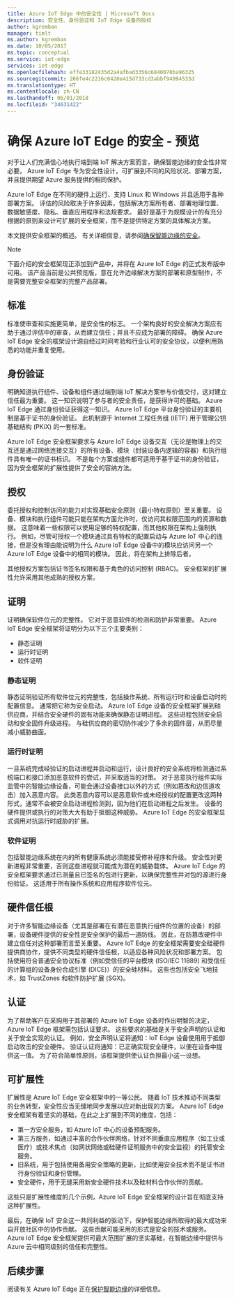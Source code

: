 ```yaml
---
title: Azure IoT Edge 中的安全性 | Microsoft Docs
description: 安全性、身份验证和 IoT Edge 设备的授权
author: kgremban
manager: timlt
ms.author: kgremban
ms.date: 10/05/2017
ms.topic: conceptual
ms.service: iot-edge
services: iot-edge
ms.openlocfilehash: effe33182435d2a4afbad3356c6840070ba96325
ms.sourcegitcommit: 266fe4c2216c0420e415d733cd3abbf94994533d
ms.translationtype: HT
ms.contentlocale: zh-CN
ms.lasthandoff: 06/01/2018
ms.locfileid: "34631422"
---
```

# <a name="securing-azure-iot-edge---preview"></a>确保 Azure IoT Edge 的安全 - 预览

对于让人们充满信心地执行端到端 IoT 解决方案而言，确保智能边缘的安全性非常必要。 Azure IoT Edge 专为安全性设计，可扩展到不同的风险状况、部署方案，并且提供期望 Azure 服务提供的相同保护。

Azure IoT Edge 在不同的硬件上运行、支持 Linux 和 Windows 并且适用于各种部署方案。  评估的风险取决于许多因素，包括解决方案所有者、部署地理位置、数据敏感度、隐私、垂直应用程序和法规要求。  最好是基于为规模设计的有充分根据的原则来设计可扩展的安全框架，而不是提供特定方案的具体解决方案。 
 
本文提供安全框架的概述。 有关详细信息，请参阅[确保智能边缘的安全][lnk-edge-blog]。

>[!NOTE]
>下面介绍的安全框架现正添加到产品中，并将在 Azure IoT Edge 的正式发布版中可用。 该产品当前是公共预览版，意在允许边缘解决方案的部署和原型制作，不是需要完整安全框架的完整产品部署。   

## <a name="standards"></a>标准

标准使审查和实施更简单，是安全性的标志。  一个架构良好的安全解决方案应有助于通过评估中的审查，从而建立信任；并且不应成为部署的障碍。  确保 Azure IoT Edge 安全的框架设计源自经过时间考验和行业认可的安全协议，以便利用熟悉的功能并重复使用。 

## <a name="authentication"></a>身份验证

明确知道执行组件、设备和组件通过端到端 IoT 解决方案参与价值交付，这对建立信任最为重要。  这一知识说明了参与者的安全责任，是获得许可的基础。  Azure IoT Edge 通过身份验证获得这一知识。  Azure IoT Edge 平台身份验证的主要机制是基于证书的身份验证。  此机制源于 Internet 工程任务组 (IETF) 用于管理公钥基础结构 (PKiX) 的一套标准。     

Azure IoT Edge 安全框架要求与 Azure IoT Edge 设备交互（无论是物理上的交互还是通过网络连接交互）的所有设备、模块（封装设备内逻辑的容器）和执行组件具有唯一的证书标识。  不是每个方案或组件都可适用于基于证书的身份验证，因为安全框架的扩展性提供了安全的容纳方法。 

## <a name="authorization"></a>授权

委托授权和控制访问的能力对实现基础安全原则（最小特权原则）至关重要。  设备、模块和执行组件可能只能在架构方面允许时，仅访问其权限范围内的资源和数据。  这意味着一些权限可以使用足够的特权配置，而其他权限在架构上强制执行。  例如，尽管可授权一个模块通过具有特权的配置启动与 Azure IoT 中心的连接，但是没有理由能说明为什么 Azure IoT Edge 设备中的模块应访问另一个 Azure IoT Edge 设备中的相同的模块。  因此，将在架构上排除后者。 

其他授权方案包括证书签名权限和基于角色的访问控制 (RBAC)。  安全框架的扩展性允许采用其他成熟的授权方案。 

## <a name="attestation"></a>证明

证明确保软件位元的完整性。  它对于恶意软件的检测和防护非常重要。  Azure IoT Edge 安全框架将证明分为以下三个主要类别：

* 静态证明
* 运行时证明
* 软件证明

### <a name="static-attestation"></a>静态证明

静态证明验证所有软件位元的完整性，包括操作系统、所有运行时和设备启动时的配置信息。  通常把它称为安全启动。  Azure IoT Edge 设备的安全框架扩展到硅供应商，并结合安全硬件的固有功能来确保静态证明进程。 这些进程包括安全启动和安全固件升级进程。  与硅供应商的密切协作减少了多余的固件层，从而尽量减小威胁曲面。 

### <a name="runtime-attestation"></a>运行时证明

一旦系统完成经验证的启动进程并启动和运行，设计良好的安全系统将检测通过系统端口和接口添加恶意软件的尝试，并采取适当的对策。  对于恶意执行组件实际监管中的智能边缘设备，可能会通过设备接口以外的方式（例如篡改和边信道攻击）加入恶意内容。   此类恶意内容可以是恶意软件或未经授权的配置更改这两种形式，通常不会被安全启动进程检测到，因为他们在启动进程之后发生。  设备的硬件提供或执行的对策大大有助于抵御这种威胁。  Azure IoT Edge 的安全框架显式调用对抗运行时威胁的扩展。     

### <a name="software-attestation"></a>软件证明

包括智能边缘系统在内的所有健康系统必须能接受修补程序和升级。  安全性对更新进程非常重要，否则这些进程就可能成为潜在的威胁载体。  Azure IoT Edge 的安全框架要求通过已测量且已签名的包进行更新，以确保完整性并对包的源进行身份验证。  这适用于所有操作系统和应用程序软件位元。 

## <a name="hardware-root-of-trust"></a>硬件信任根

对于许多智能边缘设备（尤其是部署在有潜在恶意执行组件的位置的设备）的部署，设备硬件提供的安全性是安全保护的最后一道防线。  因此，在防篡改硬件中建立信任对这种部署而言至关重要。  Azure IoT Edge 的安全框架需要安全硅硬件提供商协作，提供不同类型的硬件信任根，以适应各种风险状况和部署方案。 包括使用符合普通安全协议标准（例如受信任的平台模块 (ISO/IEC 11889) 和受信任的计算组的设备身份合成引擎 (DICE)）的安全硅材料。  这些也包括安全飞地技术，如 TrustZones 和软件防护扩展 (SGX)。 

## <a name="certification"></a>认证

为了帮助客户在采购用于其部署的 Azure IoT Edge 设备时作出明智的决定，Azure IoT Edge 框架需包括认证要求。  这些要求的基础是关于安全声明的认证和关于安全实现的认证。  例如，安全声明认证将通知：IoT Edge 设备使用用于抵御启动攻击的安全硬件。 验证认证将通知：已正确实现安全硬件，以便在设备中提供这一值。  为了符合简单性原则，该框架提供使认证负担最小这一设想。   

## <a name="extensibility"></a>可扩展性

扩展性是 Azure IoT Edge 安全框架中的一等公民。  随着 IoT 技术推动不同类型的业务转型，安全性应当无缝地同步发展以应对新出现的方案。  Azure IoT Edge 安全框架有着坚实的基础，在此之上扩展到不同的维度，包括： 

* 第一方安全服务，如 Azure IoT 中心的设备预配服务。
* 第三方服务，如通过丰富的合作伙伴网络，针对不同垂直应用程序（如工业或医疗）或技术焦点（如网状网络或硅硬件证明服务中的安全监视）的托管安全服务。
* 旧系统，用于包括使用备用安全策略的更新，比如使用安全技术而不是证书进行身份验证和身份管理。
* 安全硬件，用于无缝采用新安全硬件技术以及硅材料合作伙伴的贡献。

这些只是扩展性维度的几个示例，Azure IoT Edge 安全框架的设计旨在彻底支持这种扩展性。 

最后，在确保 IoT 安全这一共同利益的驱动下，保护智能边缘所取得的最大成功来自开放社区中的协作贡献。  这些贡献可能采用的形式是安全的技术或服务。  Azure IoT Edge 安全框架提供可最大范围扩展的坚实基础，在智能边缘中提供与 Azure 云中相同级别的信任和完整性。  

## <a name="next-steps"></a>后续步骤

阅读有关 Azure IoT Edge 正在[保护智能边缘][lnk-edge-blog]的详细信息。

<!-- Links -->
[lnk-edge-blog]: https://azure.microsoft.com/blog/securing-the-intelligent-edge/ 
